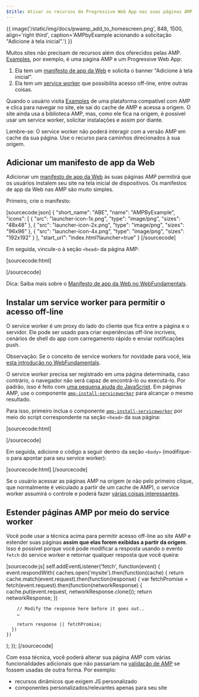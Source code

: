 ```yaml
---
$title: Ativar os recursos de Progressive Web App nas suas páginas AMP
---
```


{{ image('/static/img/docs/pwamp_add_to_homescreen.png', 848, 1500, align='right third', caption='AMPbyExample acionando a solicitação "Adicione à tela inicial".') }}

Muitos sites não precisam de recursos além dos oferecidos pelas AMP. [Examples](../../../documentation/examples/index.html), por exemplo, é uma página AMP e um Progressive Web App:

1. Ela tem um [manifesto de app da Web](https://developers.google.com/web/fundamentals/engage-and-retain/web-app-manifest/) e solicita o banner "Adicione à tela inicial".
2. Ela tem um [service worker](https://developers.google.com/web/fundamentals/getting-started/primers/service-workers) que possibilita acesso off-line, entre outras coisas.

Quando o usuário visita [Examples](../../../documentation/examples/index.html) de uma plataforma compatível com AMP e clica para navegar no site, ele sai do cache de AMP e acessa a origem. O site ainda usa a biblioteca AMP, mas, como ele fica na origem, é possível usar um service worker, solicitar instalações e assim por diante.

Lembre-se: O service worker não poderá interagir com a versão AMP em cache da sua página. Use o recurso para caminhos direcionados à sua origem.

## Adicionar um manifesto de app da Web

Adicionar um [manifesto de app da Web](https://developers.google.com/web/fundamentals/engage-and-retain/web-app-manifest/) às suas páginas AMP permitirá que os usuários instalem seu site na tela inicial de dispositivos. Os manifestos de app da Web nas AMP são muito simples.

Primeiro, crie o manifesto:

[sourcecode:json]
{
"short_name": "ABE",
"name": "AMPByExample",
"icons": [
{
"src": "launcher-icon-1x.png",
"type": "image/png",
"sizes": "48x48"
},
{
"src": "launcher-icon-2x.png",
"type": "image/png",
"sizes": "96x96"
},
{
"src": "launcher-icon-4x.png",
"type": "image/png",
"sizes": "192x192"
}
],
"start_url": "index.html?launcher=true"
}
[/sourcecode]

Em seguida, vincule-o à seção `<head>` da página AMP:

[sourcecode:html]

<link rel="manifest" href="/manifest.json">
[/sourcecode]

Dica: Saiba mais sobre o [Manifesto de app da Web no WebFundamentals](https://developers.google.com/web/fundamentals/engage-and-retain/web-app-manifest/).

## Instalar um service worker para permitir o acesso off-line

O service worker é um proxy do lado do cliente que fica entre a página e o servidor. Ele pode ser usado para criar experiências off-line incríveis, cenários de shell do app com carregamento rápido e enviar notificações push.

Observação: Se o conceito de service workers for novidade para você, leia [esta introdução no WebFundamentals](https://developers.google.com/web/fundamentals/getting-started/primers/service-workers).

O service worker precisa ser registrado em uma página determinada, caso contrário, o navegador não será capaz de encontrá-lo ou executá-lo. Por padrão, isso é feito com [uma pequena ajuda do JavaScript](https://developers.google.com/web/fundamentals/instant-and-offline/service-worker/registration). Em páginas AMP, use o componente [`amp-install-serviceworker`](../../../documentation/components/reference/amp-install-serviceworker.md) para alcançar o mesmo resultado.

Para isso, primeiro inclua o componente [`amp-install-serviceworker`](../../../documentation/components/reference/amp-install-serviceworker.md) por meio do script correspondente na seção `<head>` da sua página:

[sourcecode:html]

<script async custom-element="amp-install-serviceworker"
  src="https://cdn.ampproject.org/v0/amp-install-serviceworker-0.1.js"></script>

[/sourcecode]

Em seguida, adicione o código a seguir dentro da seção `<body>` (modifique-o para apontar para seu service worker):

[sourcecode:html]
<amp-install-serviceworker
      src="https://www.your-domain.com/serviceworker.js"
      layout="nodisplay">
</amp-install-serviceworker>
[/sourcecode]

Se o usuário acessar as páginas AMP na origem (e não pelo primeiro clique, que normalmente é veiculado a partir de um cache de AMP), o service worker assumirá o controle e poderá fazer [várias coisas interessantes](https://developers.google.com/web/fundamentals/instant-and-offline/offline-ux).

## Estender páginas AMP por meio do service worker

Você pode usar a técnica acima para permitir acesso off-line ao site AMP e estender suas páginas **assim que elas forem exibidas a partir da origem**. Isso é possível porque você pode modificar a resposta usando o evento `fetch` do service worker e retornar qualquer resposta que você queira:

[sourcecode:js]
self.addEventListener('fetch', function(event) {
event.respondWith(
caches.open('mysite').then(function(cache) {
return cache.match(event.request).then(function(response) {
var fetchPromise = fetch(event.request).then(function(networkResponse) {
cache.put(event.request, networkResponse.clone());
return networkResponse;
})

        // Modify the response here before it goes out..
        …

        return response || fetchPromise;
      })
    })

);
});
[/sourcecode]

Com essa técnica, você poderá alterar sua página AMP com várias
funcionalidades adicionais que não passariam na [validação de AMP](../../../documentation/guides-and-tutorials/learn/validation-workflow/validate_amp.md) se fossem usadas de outra forma. Por exemplo:

- recursos dinâmicos que exigem JS personalizado
- componentes personalizados/relevantes apenas para seu site
